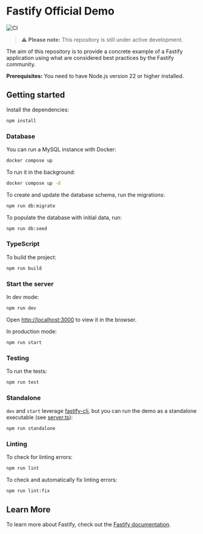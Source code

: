 # Fastify Official Demo

![CI](https://github.com/fastify/demo/workflows/CI/badge.svg)

> :warning: **Please note:** This repository is still under active development.

The aim of this repository is to provide a concrete example of a Fastify application using what are considered best practices by the Fastify community.

**Prerequisites:** You need to have Node.js version 22 or higher installed.

## Getting started
Install the dependencies:
```bash
npm install
```

### Database
You can run a MySQL instance with Docker:
```bash
docker compose up
```

To run it in the background:
```bash
docker compose up -d
```

To create and update the database schema, run the migrations:
```bash
npm run db:migrate
```

To populate the database with initial data, run:
```bash
npm run db:seed
```

### TypeScript
To build the project:
```bash
npm run build
```

### Start the server
In dev mode:
```bash
npm run dev
```
Open [http://localhost:3000](http://localhost:3000) to view it in the browser.

In production mode:
```bash
npm run start
```

### Testing
To run the tests:
```bash
npm run test
```

### Standalone
`dev` and `start` leverage [fastify-cli](https://github.com/fastify/fastify-cli), 
but you can run the demo as a standalone executable (see [server.ts](./src/server.ts)):
```bash
npm run standalone
```

### Linting
To check for linting errors:
```bash
npm run lint
```

To check and automatically fix linting errors:
```bash
npm run lint:fix
```

## Learn More
To learn more about Fastify, check out the [Fastify documentation](https://www.fastify.io/docs/latest/).
